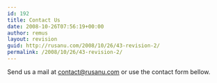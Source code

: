 ```yaml
---
id: 192
title: Contact Us
date: 2008-10-26T07:56:19+00:00
author: remus
layout: revision
guid: http://rusanu.com/2008/10/26/43-revision-2/
permalink: /2008/10/26/43-revision-2/
---
```

<div class="post">
  Send us a mail at <a href="mailto:contact@rusanu.com">contact@rusanu.com</a> or use the contact form bellow.<br /> <!--gb_contact_form-->
</div>